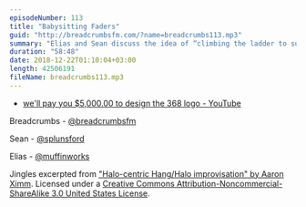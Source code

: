 ```yaml
---
episodeNumber: 113
title: "Babysitting Faders"
guid: "http://breadcrumbsfm.com/?name=breadcrumbs113.mp3"
summary: "Elias and Sean discuss the idea of “climbing the ladder to success escalator style.”"
duration: "58:48"
date: 2018-12-22T01:10:04+03:00
length: 42506191
fileName: breadcrumbs113.mp3
---
```


- [we'll pay you $5,000.00 to design the 368 logo - YouTube](https://youtu.be/S5TGPGACJ2M?t=3m40s)

Breadcrumbs - [@breadcrumbsfm](https://twitter.com/breadcrumbsfm)

Sean - [@splunsford](https://twitter.com/splunsford)

Elias - [@muffinworks](https://twitter.com/muffinworks)

Jingles excerpted from ["Halo-centric Hang/Halo improvisation" by Aaron Ximm](http://freemusicarchive.org/music/aaron_ximm/handpans_and_the_hang/). Licensed under a [Creative Commons Attribution-Noncommercial-ShareAlike 3.0 United States License](http://creativecommons.org/licenses/by-nc-sa/3.0/us/).